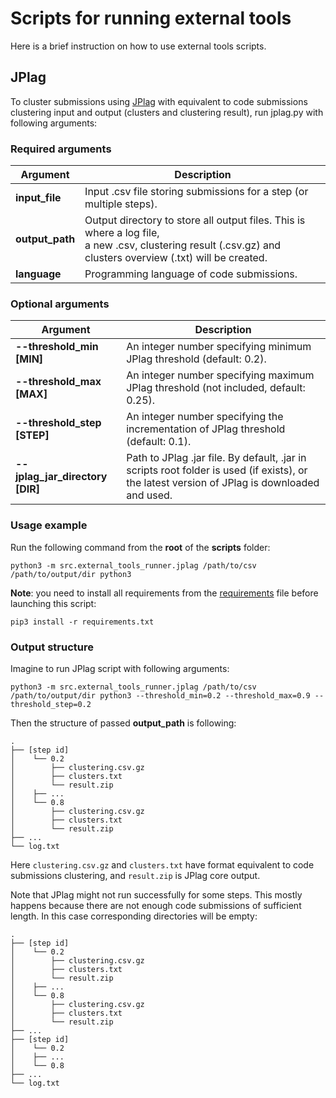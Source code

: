 # Scripts for running external tools

Here is a brief instruction on how to use external tools scripts.

## JPlag

To cluster submissions using [JPlag](https://github.com/jplag/JPlag) with equivalent to code submissions clustering input and output (clusters and clustering result), 
run jplag.py with following arguments:

### Required arguments

| Argument          | Description                                                                                                                                                      |
|-------------------|------------------------------------------------------------------------------------------------------------------------------------------------------------------|
| **input_file**    | Input .csv file storing submissions for a step (or multiple steps).                                                                                              |
| **output_path**   | Output directory to store all output files. This is where a log file, <br/>a new .csv, clustering result (.csv.gz) and clusters overview (.txt) will be created. |
| **language**      | Programming language of code submissions.                                                                                                                        |

### Optional arguments

| Argument                        | Description                                                                                                                                  |
|---------------------------------|----------------------------------------------------------------------------------------------------------------------------------------------|
| **--threshold_min [MIN]**       | An integer number specifying minimum JPlag threshold (default: 0.2).                                                                         |
| **--threshold_max [MAX]**       | An integer number specifying maximum JPlag threshold (not included, default: 0.25).                                                          |
| **--threshold_step [STEP]**     | An integer number specifying the incrementation of JPlag threshold (default: 0.1).                                                           |
| **--jplag_jar_directory [DIR]** | Path to JPlag .jar file. By default, .jar in scripts root folder is used (if exists), or the latest version of JPlag is downloaded and used. |

### Usage example

Run the following command from the **root** of the **scripts** folder:

```
python3 -m src.external_tools_runner.jplag /path/to/csv /path/to/output/dir python3
```

**Note**: you need to install all requirements from the
[requirements](/requirements.txt) file before launching this script:

```text
pip3 install -r requirements.txt
```

### Output structure

Imagine to run JPlag script with following arguments:

```
python3 -m src.external_tools_runner.jplag /path/to/csv /path/to/output/dir python3 --threshold_min=0.2 --threshold_max=0.9 --threshold_step=0.2
```

Then the structure of passed **output_path** is following:

```
.
├── [step id]
│    └── 0.2
│        ├── clustering.csv.gz
│        ├── clusters.txt
│        └── result.zip
│    ├── ...
│    └── 0.8
│        ├── clustering.csv.gz
│        ├── clusters.txt
│        └── result.zip
├── ...
└── log.txt
```

Here `clustering.csv.gz` and `clusters.txt` have format equivalent to code submissions clustering, 
and `result.zip` is JPlag core output.

Note that JPlag might not run successfully for some steps. 
This mostly happens because there are not enough code submissions of sufficient length.
In this case corresponding directories will be empty:

```
.
├── [step id]
│    └── 0.2
│        ├── clustering.csv.gz
│        ├── clusters.txt
│        └── result.zip
│    ├── ...
│    └── 0.8
│        ├── clustering.csv.gz
│        ├── clusters.txt
│        └── result.zip
├── ...
├── [step id]
│    └── 0.2
│    ├── ...
│    └── 0.8
├── ...
└── log.txt
```